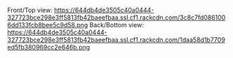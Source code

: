 Front/Top view:  https://644db4de3505c40a0444-327723bce298e3ff5813fb42baeefbaa.ssl.cf1.rackcdn.com/3c8c7fd0861006dd133fcb8bee5c9d58.png
Back/Bottom view: https://644db4de3505c40a0444-327723bce298e3ff5813fb42baeefbaa.ssl.cf1.rackcdn.com/1daa58d1b7709ed5fb380969cc2e646b.png
